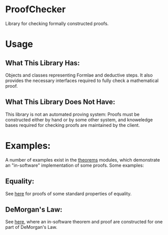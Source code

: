# ProofChecker
Library for checking formally constructed proofs.

# Usage
## What This Library Has:
Objects and classes representing Formlae and deductive steps. It also
provides the necessary interfaces required to fully check a mathematical
proof.

## What This Library Does Not Have:
This library is not an automated proving system: Proofs must be
constructed either by hand or by some other system, and 
knoweledge bases required for checking proofs are maintained by
the client.

# Examples:
A number of examples exist in the [theorems][1] modules, which demonstrate
an "in-software" implementation of some proofs. Some examples:

## Equality:
See [here][3] for proofs of some standard properties of equality.

## DeMorgan's Law:
See [here][2], where an in-software theorem and proof are constructed for 
one part of DeMorgan's Law.

[1]: https://github.com/Nim11235/logic/tree/master/src/theorems
[2]: https://github.com/Nim11235/logic/blob/master/src/theorems/de_morgan.rs
[3]: https://github.com/Nim11235/logic/blob/master/src/theorems/equality.rs